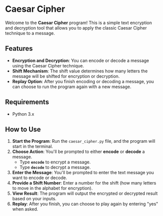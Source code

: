 # Caesar Cipher

Welcome to the **Caesar Cipher** program! This is a simple text encryption and decryption tool that allows you to apply the classic Caesar Cipher technique to a message.

## Features
- **Encryption and Decryption**: You can encode or decode a message using the Caesar Cipher technique.
- **Shift Mechanism**: The shift value determines how many letters the message will be shifted for encryption or decryption.
- **Replay Option**: After you finish encoding or decoding a message, you can choose to run the program again with a new message.

## Requirements

- Python 3.x

## How to Use

1. **Start the Program**: Run the `caesar_cipher.py` file, and the program will start in the terminal.
2. **Choose Action**: You'll be prompted to either **encode** or **decode** a message.
    - Type **`encode`** to encrypt a message.
    - Type **`decode`** to decrypt a message.
3. **Enter the Message**: You'll be prompted to enter the text message you want to encode or decode.
4. **Provide a Shift Number**: Enter a number for the shift (how many letters to move in the alphabet for encryption).
5. **View Result**: The program will output the encrypted or decrypted result based on your inputs.
6. **Replay**: After you finish, you can choose to play again by entering "yes" when asked.
